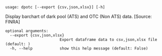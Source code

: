 ```
usage: dpotc [--export {csv,json,xlsx}] [-h]
```

Display barchart of dark pool (ATS) and OTC (Non ATS) data. [Source: FINRA]

```
optional arguments:
  --export {csv,json,xlsx}
                        Export dataframe data to csv,json,xlsx file (default: )
  -h, --help            show this help message (default: False)
```
